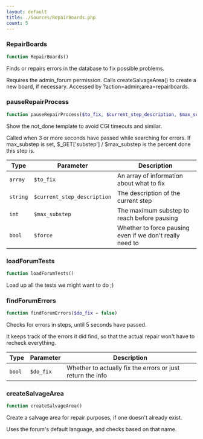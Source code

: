 ```yaml
---
layout: default
title: ./Sources/RepairBoards.php
count: 5
---
```


### RepairBoards

```php
function RepairBoards()
```
Finds or repairs errors in the database to fix possible problems.

Requires the admin_forum permission.
Calls createSalvageArea() to create a new board, if necessary.
Accessed by ?action=admin;area=repairboards.

### pauseRepairProcess

```php
function pauseRepairProcess($to_fix, $current_step_description, $max_substep = 0, $force = false)
```
Show the not_done template to avoid CGI timeouts and similar.

Called when 3 or more seconds have passed while searching for errors.
If max_substep is set, $_GET['substep'] / $max_substep is the percent
done this step is.

Type|Parameter|Description
---|---|---
`array`|`$to_fix`|An array of information about what to fix
`string`|`$current_step_description`|The description of the current step
`int`|`$max_substep`|The maximum substep to reach before pausing
`bool`|`$force`|Whether to force pausing even if we don't really need to

### loadForumTests

```php
function loadForumTests()
```
Load up all the tests we might want to do ;)



### findForumErrors

```php
function findForumErrors($do_fix = false)
```
Checks for errors in steps, until 5 seconds have passed.

It keeps track of the errors it did find, so that the actual repair
won't have to recheck everything.

Type|Parameter|Description
---|---|---
`bool`|`$do_fix`|Whether to actually fix the errors or just return the info

### createSalvageArea

```php
function createSalvageArea()
```
Create a salvage area for repair purposes, if one doesn't already exist.

Uses the forum's default language, and checks based on that name.

